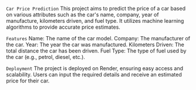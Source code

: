 ``Car Price Prediction``
This project aims to predict the price of a car based on various attributes such as the car's name, company, year of manufacture, kilometers driven, and fuel type. It utilizes machine learning algorithms to provide accurate price estimates.

```Features```
Name: The name of the car model.
Company: The manufacturer of the car.
Year: The year the car was manufactured.
Kilometers Driven: The total distance the car has been driven.
Fuel Type: The type of fuel used by the car (e.g., petrol, diesel, etc.).

```Deployment```
The project is deployed on Render, ensuring easy access and scalability. Users can input the required details and receive an estimated price for their car.
